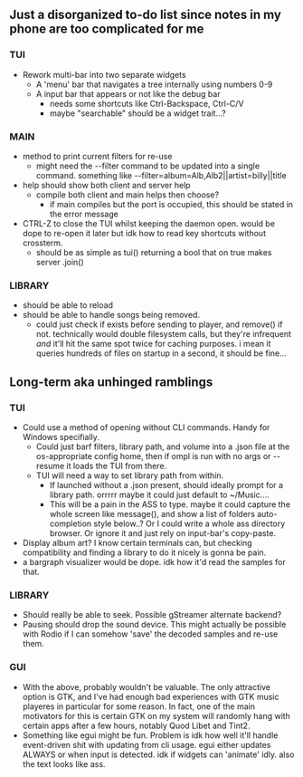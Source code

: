 ## Just a disorganized to-do list since notes in my phone are too complicated for me

### TUI
* Rework multi-bar into two separate widgets
    * A 'menu' bar that navigates a tree internally using numbers 0-9
    * A input bar that appears or not like the debug bar
        * needs some shortcuts like Ctrl-Backspace, Ctrl-C/V
        * maybe "searchable" should be a widget trait...?

### MAIN
* method to print current filters for re-use
    * might need the --filter command to be updated into a single command.
      something like  --filter=album=Alb,Alb2||artist=billy||title
* help should show both client and server help
    * compile both client and main helps then choose?
        * if main compiles but the port is occupied, this should be stated in the error message
* CTRL-Z to close the TUI whilst keeping the daemon open. would be dope to re-open it later but idk how to read key shortcuts without crossterm.
    * should be as simple as tui() returning a bool that on true makes server .join()

### LIBRARY
* should be able to reload
* should be able to handle songs being removed.
    * could just check if exists before sending to player, and remove() if not. technically would double filesystem calls, but they're infrequent *and* it'll hit the same spot twice for caching purposes. i mean it queries hundreds of files on startup in a second, it should be fine...

## Long-term aka unhinged ramblings

### TUI
* Could use a method of opening without CLI commands. Handy for Windows specifially.
    * Could just barf filters, library path, and volume into a .json file at the os-appropriate config home, then if ompl is run with no args or --resume it loads the TUI from there.
    * TUI will need a way to set library path from within.
        * If launched without a .json present, should ideally prompt for a library path. orrrrr maybe it could just default to ~/Music....
        * This will be a pain in the ASS to type. maybe it could capture the whole screen like message(), and show a list of folders auto-completion style below..? Or I could write a whole ass directory browser. Or ignore it and just rely on input-bar's copy-paste.
* Display album art? I know certain terminals can, but checking compatibility and finding a library to do it nicely is gonna be pain.
* a bargraph visualizer would be dope. idk how it'd read the samples for that.

### LIBRARY
* Should really be able to seek. Possible gStreamer alternate backend?
* Pausing should drop the sound device. This might actually be possible with Rodio if I can somehow 'save' the decoded samples and re-use them.

### GUI
* With the above, probably wouldn't be valuable. The only attractive option is GTK, and I've had enough bad experiences with GTK music playeres in particular for some reason. In fact, one of the main motivators for this is certain GTK on my system will randomly hang with certain apps after a few hours, notably Quod Libet and Tint2.
* Something like egui might be fun. Problem is idk how well it'll handle event-driven shit with updating from cli usage. egui either updates ALWAYS or when input is detected. idk if widgets can 'animate' idly. also the text looks like ass.
